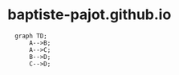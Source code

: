# baptiste-pajot.github.io

```mermaid
  graph TD;
      A-->B;
      A-->C;
      B-->D;
      C-->D;
```
